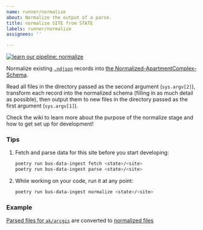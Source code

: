 ```yaml
---
name: runner/normalize
about: Normalize the output of a parse.
title: normalize SITE from STATE
labels: runner/normalize
assignees: ''

---
```


[![learn our pipeline: normalize](https://img.shields.io/static/v1?label=learn%20our%20pipeline&message=normalize&style=social)](https://github.com/CampusPulse/data-ingest/wiki/Runner-pipeline-stages#normalize)

Normalize existing [`.ndjson`](http://ndjson.org/) records into [the Normalized-ApartmentComplex-Schema](https://github.com/CampusPulse/data-ingest/wiki/Normalized-ApartmentComplex-Schema).

Read all files in the directory passed as the second argument (`sys.argv[2]`), transform each record into the normalized schema (filling in as much detail as possible), then output them to new files in the directory passed as the first argument (`sys.argv[1]`).

Check the wiki to learn more about the purpose of the normalize stage and how to get set up for development!

### Tips

1. Fetch and parse data for this site before you start developing:
    ```sh
    poetry run bus-data-ingest fetch <state>/<site>
    poetry run bus-data-ingest parse <state>/<site>
    ```

1. While working on your code, run it at any point:
    ```sh
    poetry run bus-data-ingest normalize <state>/<site>
    ```

### Example
[Parsed files for `ak/arcgis`](https://github.com/CampusPulse/data-ingest-results/tree/main/ak/arcgis/parsed) are converted to [normalized files](https://github.com/CampusPulse/data-ingest-results/tree/main/ak/arcgis/normalized)
